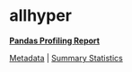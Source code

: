 # allhyper

[**Pandas Profiling Report**](https://epistasislab.github.io/pmlb/profile/allhyper.html)

[Metadata](metadata.yaml) | [Summary Statistics](summary_stats.tsv)

